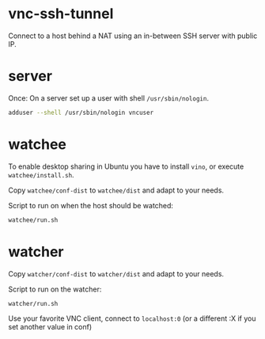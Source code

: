 # vnc-ssh-tunnel
Connect to a host behind a NAT using an in-between SSH server with public IP.

# server
Once: On a server set up a user with shell `/usr/sbin/nologin`.
```sh
adduser --shell /usr/sbin/nologin vncuser
```

# watchee
To enable desktop sharing in Ubuntu you have to install `vino`, or execute `watchee/install.sh`.

Copy `watchee/conf-dist` to `watchee/dist` and adapt to your needs.

Script to run on when the host should be watched:
```sh
watchee/run.sh
```

# watcher
Copy `watcher/conf-dist` to `watcher/dist` and adapt to your needs.

Script to run on the watcher:
```sh
watcher/run.sh
```

Use your favorite VNC client, connect to `localhost:0` (or a different :X if you set another value in conf)
